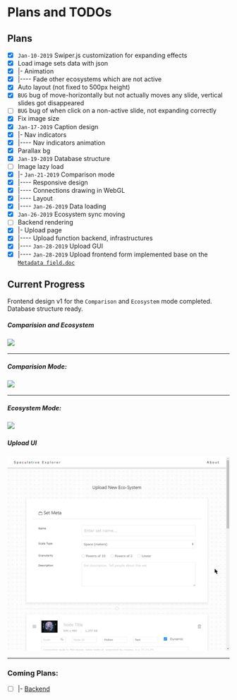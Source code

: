 # Plans and TODOs

## Plans

 - [x] `Jan-10-2019` Swiper.js customization for expanding effects
 - [x] Load image sets data with json 
 - [x] |- Animation
 - [X] |---- Fade other ecosystems which are not active
 - [x] Auto layout (not fixed to 500px height)
 - [x] `BUG` bug of move-horizontally but not actually moves any slide, vertical slides got disappeared
 - [ ] `BUG` bug of when click on a non-active slide, not expanding correctly
 - [x] Fix image size
 - [x] `Jan-17-2019` Caption design
 - [x] |- Nav indicators
 - [x] |---- Nav indicators animation
 - [x] Parallax bg
 - [x] `Jan-19-2019` Database structure
 - [ ] Image lazy load
 - [x] |- `Jan-21-2019` Comparison mode
 - [x] |---- Responsive design
 - [x] |---- Connections drawing in WebGL
 - [x] |---- Layout
 - [x] |---- `Jan-26-2019` Data loading
 - [x] `Jan-26-2019` Ecosystem sync moving
 - [ ] Backend rendering
 - [x] |- Upload page
 - [x] |---- Upload function backend, infrastructures
 - [x] |---- `Jan-28-2019` Upload GUI
 - [x] |---- `Jan-28-2019` Upload frontend form implemented base on the [`Metadata field.doc`]()

## Current Progress

Frontend design v1 for the `Comparison` and `Ecosystem` mode completed. Database structure ready. 

##### Comparision and Ecosystem

![](doc/2019-01-27_09-45-10.gif)

---

##### Comparision Mode:

![](doc/2019-01-27_09-59-11.gif)

---

##### Ecosystem Mode:

![](doc/2019-01-27_10-03-21.gif)


##### Upload UI

![](doc/2019-02-02_22-30-38.gif)

---

### Coming Plans: 

 - [ ] |- [Backend](../README.md) 
 
